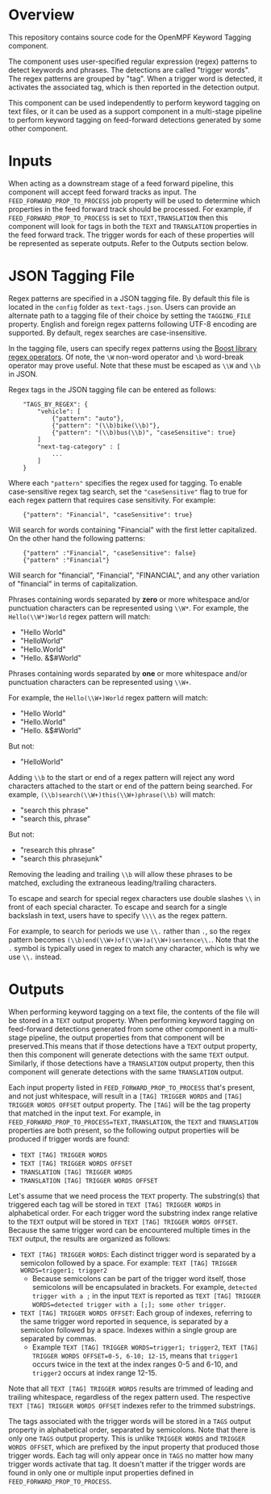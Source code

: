 # Overview

This repository contains source code for the OpenMPF Keyword Tagging component.

The component uses user-specified regular expression (regex) patterns to detect
keywords and phrases. The detections are called "trigger words". The regex
patterns are grouped by "tag". When a trigger word is detected, it activates the
associated tag, which is then reported in the detection output.

This component can be used independently to perform keyword tagging on text
files, or it can be used as a support component in a multi-stage pipeline to
perform keyword tagging on feed-forward detections generated by some other
component.

# Inputs

When acting as a downstream stage of a feed forward pipeline, this component will
accept feed forward tracks as input. The `FEED_FORWARD_PROP_TO_PROCESS` job
property will be used to determine which properties in the feed forward track
should be processed. For example, if `FEED_FORWARD_PROP_TO_PROCESS` is set to
`TEXT,TRANSLATION` then this component will look for tags in both the `TEXT` and
`TRANSLATION` properties in the feed forward track. The trigger words for each of
these properties will be represented as seperate outputs. Refer to the Outputs
section below.

# JSON Tagging File

Regex patterns are specified in a JSON tagging file. By default this file is
located in the `config` folder as `text-tags.json`. Users can provide an
alternate path to a tagging file of their choice by setting the `TAGGING_FILE`
property. English and foreign regex patterns following UTF-8 encoding are
supported. By default, regex searches are case-insensitive.

In the tagging file, users can specify regex patterns using the [Boost library
regex operators](https://cs.brown.edu/~jwicks/boost/libs/regex/doc/syntax.html).
Of note, the `\W` non-word operator and `\b` word-break operator may prove
useful. Note that these must be escaped as `\\W` and `\\b` in JSON.

Regex tags in the JSON tagging file can be entered as follows:

```
    "TAGS_BY_REGEX": {
        "vehicle": [
            {"pattern": "auto"},
            {"pattern": "(\\b)bike(\\b)"},
            {"pattern": "(\\b)bus(\\b)", "caseSensitive": true}
        ]
        "next-tag-category" : [
            ...
        ]
    }
```

Where each `"pattern"` specifies the regex used for tagging. To enable
case-sensitive regex tag search, set the `"caseSensitive"` flag to true for each
regex pattern that requires case sensitivity. For example:

```
    {"pattern": "Financial", "caseSensitive": true}
```

Will search for words containing "Financial" with the first letter capitalized.
On the other hand the following patterns:

```
    {"pattern" :"Financial", "caseSensitive": false}
    {"pattern" :"Financial"}
```

Will search for "financial", "Financial", "FINANCIAL", and any other variation
of "financial" in terms of capitalization.

Phrases containing words separated by **zero** or more whitespace and/or
punctuation characters can be represented using `\\W*`. For example, the
`Hello(\\W*)World` regex pattern will match:

* "Hello World"
* "HelloWorld"
* "Hello.World"
* "Hello. &$#World"

Phrases containing words separated by **one** or more whitespace and/or
punctuation characters can be represented using `\\W+`.

For example, the `Hello(\\W+)World` regex pattern will match:

* "Hello World"
* "Hello.World"
* "Hello. &$#World"

But not:

* "HelloWorld"

Adding `\\b` to the start or end of a regex pattern will reject any word
characters attached to the start or end of the pattern being searched. For
example, `(\\b)search(\\W+)this(\\W+)phrase(\\b)` will match:

* "search this phrase"
* "search  this, phrase"

But not:

* "research this phrase"
* "search this phrasejunk"

Removing the leading and trailing `\\b` will allow these phrases to be matched,
excluding the extraneous leading/trailing characters.

To escape and search for special regex characters use double slashes `\\` in
front of each special character. To escape and search for a single backslash in
text, users have to specify `\\\\` as the regex pattern.

For example, to search for periods we use `\\.` rather than `.`, so the regex
pattern becomes `(\\b)end(\\W+)of(\\W+)a(\\W+)sentence\\.`. Note that the `.`
symbol is typically used in regex to match any character, which is why we use `\\.`
instead.


# Outputs

When performing keyword tagging on a text file, the contents of the file will be
stored in a `TEXT` output property. When performing keyword tagging on
feed-forward detections generated from some other component in a multi-stage
pipeline, the output properties from that component will be preserved.This
means that if those detections have a `TEXT` output property, then this
component will generate detections with the same `TEXT` output. Similarly, if
those detections have a `TRANSLATION` output property, then this component will
generate detections with the same `TRANSLATION` output.

Each input property listed in `FEED_FORWARD_PROP_TO_PROCESS` that's present, and
not just whitespace, will result in a `[TAG] TRIGGER WORDS` and 
`[TAG] TRIGGER WORDS OFFSET` output property. The `[TAG]` will be the tag property
that matched in the input text. For example, in
`FEED_FORWARD_PROP_TO_PROCESS=TEXT,TRANSLATION`, the `TEXT` and `TRANSLATION`
properties are both present, so the following output properties will be produced
if trigger words are found:

- `TEXT [TAG] TRIGGER WORDS`
- `TEXT [TAG] TRIGGER WORDS OFFSET`
- `TRANSLATION [TAG] TRIGGER WORDS`
- `TRANSLATION [TAG] TRIGGER WORDS OFFSET`

Let's assume that we need process the `TEXT` property. The substring(s) that
triggered each tag will be stored in `TEXT [TAG] TRIGGER WORDS` in alphabetical
order. For each trigger word the substring index range relative to the `TEXT`
output will be stored in `TEXT [TAG] TRIGGER WORDS OFFSET`. Because the same
trigger word can be encountered multiple times in the `TEXT` output, the results
are organized as follows:

* `TEXT [TAG] TRIGGER WORDS`: Each distinct trigger word is separated by a
semicolon followed by a space. For example: 
`TEXT [TAG] TRIGGER WORDS=trigger1; trigger2`
    * Because semicolons can be part of the trigger word itself, those semicolons
    will be encapsulated in brackets. For example, `detected trigger with a ;` in
    the input `TEXT` is reported as
    `TEXT [TAG] TRIGGER WORDS=detected trigger with a [;]; some other trigger`.
* `TEXT [TAG] TRIGGER WORDS OFFSET`: Each group of indexes, referring to the same
trigger word reported in sequence, is separated by a semicolon followed by a
space. Indexes within a single group are separated by commas.
    * Example `TEXT [TAG] TRIGGER WORDS=trigger1; trigger2`,
    `TEXT [TAG] TRIGGER WORDS OFFSET=0-5, 6-10; 12-15`, means that `trigger1`
    occurs twice in the text at the index ranges 0-5 and 6-10, and `trigger2`
    occurs at index range 12-15.

Note that all `TEXT [TAG] TRIGGER WORDS` results are trimmed of leading and
trailing whitespace, regardless of the regex pattern used. The respective
`TEXT [TAG] TRIGGER WORDS OFFSET` indexes refer to the trimmed substrings.

The tags associated with the trigger words will be stored in a `TAGS` output
property in alphabetical order, separated by semicolons. Note that there is only
one `TAGS` output property. This is unlike `TRIGGER WORDS` and `TRIGGER WORDS
OFFSET`, which are prefixed by the input property that produced those trigger
words. Each tag will only appear once in `TAGS` no matter how many trigger words
activate that tag. It doesn't matter if the trigger words are found in only one or
multiple input properties defined in `FEED_FORWARD_PROP_TO_PROCESS`.
